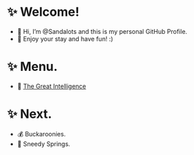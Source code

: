 # ✨ Welcome!
- 👋 Hi, I’m @Sandalots and this is my personal GitHub Profile.
- 🍹 Enjoy your stay and have fun! :)



# ✨ Menu.
- 🧑‍ [The Great Intelligence](https://www.sandymacdonald.co.uk)



# ✨ Next.
- 💰 Buckaroonies.
- 🌴 Sneedy Springs.



<!---
Sandalots/Sandalots is a ✨ special ✨ repository because its `README.md` (this file) appears on your GitHub profile.
You can click the Preview link to take a look at your changes.
--->

